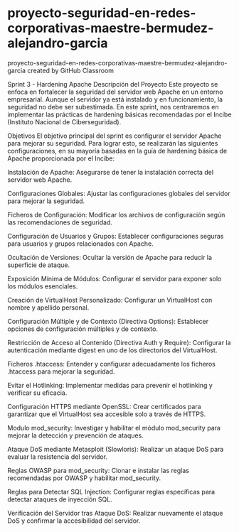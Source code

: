 # proyecto-seguridad-en-redes-corporativas-maestre-bermudez-alejandro-garcia
proyecto-seguridad-en-redes-corporativas-maestre-bermudez-alejandro-garcia created by GitHub Classroom

Sprint 3 - Hardening Apache
Descripción del Proyecto
Este proyecto se enfoca en fortalecer la seguridad del servidor web Apache en un entorno empresarial. Aunque el servidor ya está instalado y en funcionamiento, la seguridad no debe ser subestimada. En este sprint, nos centraremos en implementar las prácticas de hardening básicas recomendadas por el Incibe (Instituto Nacional de Ciberseguridad).

Objetivos
El objetivo principal del sprint es configurar el servidor Apache para mejorar su seguridad. Para lograr esto, se realizarán las siguientes configuraciones, en su mayoría basadas en la guía de hardening básica de Apache proporcionada por el Incibe:

Instalación de Apache: Asegurarse de tener la instalación correcta del servidor web Apache.

Configuraciones Globales: Ajustar las configuraciones globales del servidor para mejorar la seguridad.

Ficheros de Configuración: Modificar los archivos de configuración según las recomendaciones de seguridad.

Configuración de Usuarios y Grupos: Establecer configuraciones seguras para usuarios y grupos relacionados con Apache.

Ocultación de Versiones: Ocultar la versión de Apache para reducir la superficie de ataque.

Exposición Mínima de Módulos: Configurar el servidor para exponer solo los módulos esenciales.

Creación de VirtualHost Personalizado: Configurar un VirtualHost con nombre y apellido personal.

Configuración Múltiple y de Contexto (Directiva Options): Establecer opciones de configuración múltiples y de contexto.

Restricción de Acceso al Contenido (Directiva Auth y Require): Configurar la autenticación mediante digest en uno de los directorios del VirtualHost.

Ficheros .htaccess: Entender y configurar adecuadamente los ficheros .htaccess para mejorar la seguridad.

Evitar el Hotlinking: Implementar medidas para prevenir el hotlinking y verificar su eficacia.

Configuración HTTPS mediante OpenSSL: Crear certificados para garantizar que el VirtualHost sea accesible solo a través de HTTPS.

Modulo mod_security: Investigar y habilitar el módulo mod_security para mejorar la detección y prevención de ataques.

Ataque DoS mediante Metasploit (Slowloris): Realizar un ataque DoS para evaluar la resistencia del servidor.

Reglas OWASP para mod_security: Clonar e instalar las reglas recomendadas por OWASP y habilitar mod_security.

Reglas para Detectar SQL Injection: Configurar reglas específicas para detectar ataques de inyección SQL.

Verificación del Servidor tras Ataque DoS: Realizar nuevamente el ataque DoS y confirmar la accesibilidad del servidor.



